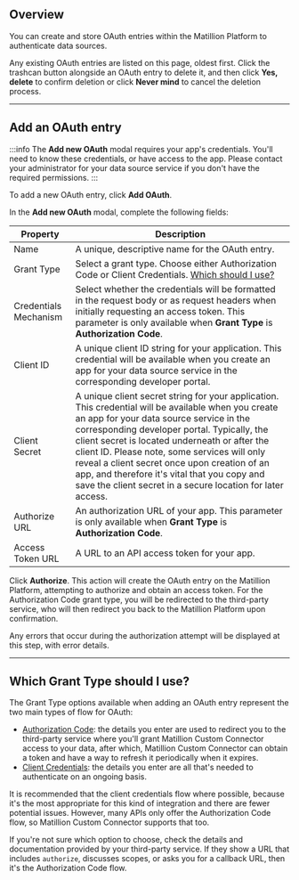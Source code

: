 ## Overview

You can create and store OAuth entries within the Matillion Platform to authenticate data sources.

Any existing OAuth entries are listed on this page, oldest first. Click the trashcan button alongside an OAuth entry to delete it, and then click **Yes, delete** to confirm deletion or click **Never mind** to cancel the deletion process.

---

## Add an OAuth entry

:::info
The **Add new OAuth** modal requires your app's credentials. You'll need to know these credentials, or have access to the app. Please contact your administrator for your data source service if you don't have the required permissions.
:::

To add a new OAuth entry, click **Add OAuth**.

In the **Add new OAuth** modal, complete the following fields:

|Property|Description|
|---|---|
|Name|A unique, descriptive name for the OAuth entry.|
|Grant Type|Select a grant type. Choose either Authorization Code or Client Credentials. [Which should I use?](#which-grant-type-should-i-use)|
|Credentials Mechanism|Select whether the credentials will be formatted in the request body or as request headers when initially requesting an access token. This parameter is only available when **Grant Type** is **Authorization Code**.|
|Client ID|A unique client ID string for your application. This credential will be available when you create an app for your data source service in the corresponding developer portal.|
|Client Secret|A unique client secret string for your application. This credential will be available when you create an app for your data source service in the corresponding developer portal. Typically, the client secret is located underneath or after the client ID. Please note, some services will only reveal a client secret once upon creation of an app, and therefore it's vital that you copy and save the client secret in a secure location for later access.|
|Authorize URL|An authorization URL of your app. This parameter is only available when **Grant Type** is **Authorization Code**.|
|Access Token URL|A URL to an API access token for your app.|

Click **Authorize**. This action will create the OAuth entry on the Matillion Platform, attempting to authorize and obtain an access token. For the Authorization Code grant type, you will be redirected to the third-party service, who will then redirect you back to the Matillion Platform upon confirmation.

Any errors that occur during the authorization attempt will be displayed at this step, with error details.

---

## Which Grant Type should I use?

The Grant Type options available when adding an OAuth entry represent the two main types of flow for OAuth:

- [Authorization Code](https://oauth.net/2/grant-types/authorization-code/): the details you enter are used to redirect you to the third-party service where you'll grant Matillion Custom Connector access to your data, after which, Matillion Custom Connector can obtain a token and have a way to refresh it periodically when it expires.
- [Client Credentials](https://oauth.net/2/grant-types/client-credentials/): the details you enter are all that's needed to authenticate on an ongoing basis.

It is recommended that the client credentials flow where possible, because it's the most appropriate for this kind of integration and there are fewer potential issues. However, many APIs only offer the Authorization Code flow, so Matillion Custom Connector supports that too.

If you're not sure which option to choose, check the details and documentation provided by your third-party service. If they show a URL that includes `authorize`, discusses scopes, or asks you for a callback URL, then it's the Authorization Code flow.
